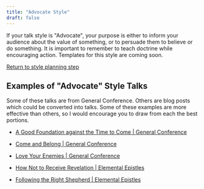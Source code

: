 ```yaml
---
title: "Advocate Style"
draft: false
---
```


If your talk style is "Advocate", your purpose is either to inform your audience about the value of something, or to persuade them to believe or do something. It is important to remember to teach doctrine while encouraging action. Templates for this style are coming soon.

[Return to style planning step](/style/)

> 

## Examples of "Advocate" Style Talks

Some of these talks are from General Conference. Others are blog posts which could be converted into talks. Some of these examples are more effective than others, so I would encourage you to draw from each the best portions.

- [A Good Foundation against the Time to Come | General Conference](https://www.churchofjesuschrist.org/study/general-conference/2020/04/28stevenson?lang=eng)

- [Come and Belong | General Conference](https://www.churchofjesuschrist.org/study/general-conference/2020/04/54uchtdorf?lang=eng)

- [Love Your Enemies | General Conference](https://www.churchofjesuschrist.org/study/general-conference/2020/10/17oaks?lang=eng)

- [How Not to Receive Revelation | Elemental Epistles](https://www.elementalepistles.com/how-not-to-receive-revelation/)

- [Following the Right Shepherd | Elemental Epistles](https://www.elementalepistles.com/following-the-right-shepherd/)
